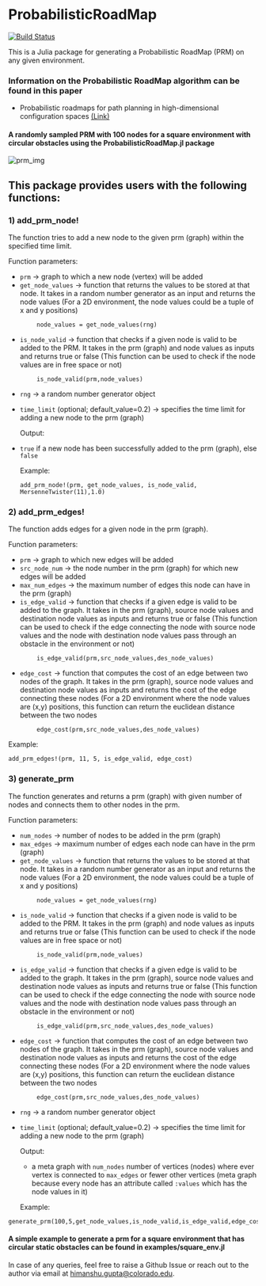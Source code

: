 # ProbabilisticRoadMap

[![Build Status](https://github.com/himanshugupta1009/ProbabilisticRoadMap.jl/actions/workflows/CI.yml/badge.svg?branch=main)](https://github.com/himanshugupta1009/ProbabilisticRoadMap.jl/actions/workflows/CI.yml?query=branch%3Amain)

This is a Julia package for generating a Probabilistic RoadMap (PRM) on any given environment.

### Information on the Probabilistic RoadMap algorithm can be found in this paper

* Probabilistic roadmaps for path planning in high-dimensional configuration spaces [(Link)](https://ieeexplore.ieee.org/abstract/document/508439)

#### A randomly sampled PRM with 100 nodes for a square environment with circular obstacles using the ProbabilisticRoadMap.jl package  
![prm_img](https://github.com/himanshugupta1009/ProbabilisticRoadMap.jl/blob/main/media/prm_100_nodes_7_edges.png)

## This package provides users with the following functions:

### 1) add_prm_node!
  The function tries to add a new node to the given prm (graph) within the specified time limit.

Function parameters: 

- `prm` -> graph to which a new node (vertex) will be added
- `get_node_values` -> function that returns the values to be stored at that node. It takes in a random number generator as an input and returns the node values
    (For a 2D environment, the node values could be a tuple of x and y positions)
```julia-repl
        node_values = get_node_values(rng)
```
- `is_node_valid` -> function that checks if a given node is valid to be added to the PRM. It takes in the prm (graph) and node values as inputs and returns true or false
    (This function can be used to check if the node values are in free space or not)
```julia-repl
        is_node_valid(prm,node_values)
```
- `rng` -> a random number generator object
- `time_limit` (optional; default_value=0.2) -> specifies the time limit for adding a new node to the prm (graph)


  Output: 
- `true` if a new node has been successfully added to the prm (graph), else `false`

  Example:
  ```julia-repl
  add_prm_node!(prm, get_node_values, is_node_valid, MersenneTwister(11),1.0)
  ```

### 2) add_prm_edges!
  The function adds edges for a given node in the prm (graph).
    
  Function parameters:
- `prm` -> graph to which new edges will be added
- `src_node_num` -> the node number in the prm (graph) for which new edges will be added
- `max_num_edges` -> the maximum number of edges this node can have in the prm (graph)
- `is_edge_valid` -> function that checks if a given edge is valid to be added to the graph. It takes in the prm (graph), source node values and destination node values as inputs and returns true or false
    (This function can be used to check if the edge connecting the node with source node values and the node with destination node values pass through an obstacle in the environment or not)
```julia-repl
        is_edge_valid(prm,src_node_values,des_node_values)
```
- `edge_cost` -> function that computes the cost of an edge between two nodes of the graph. It takes in the prm (graph), source node values and destination node values as inputs and returns the cost of the edge connecting these nodes
    (For a 2D environment where the node values are (x,y) positions, this function can return the euclidean distance between the two nodes
```julia-repl
        edge_cost(prm,src_node_values,des_node_values)
```

Example:
```julia-repl
add_prm_edges!(prm, 11, 5, is_edge_valid, edge_cost)
```


### 3) generate_prm
  The function generates and returns a prm (graph) with given number of nodes and connects them to other nodes in the prm.

  Function parameters:  
  - `num_nodes` -> number of nodes to be added in the prm (graph)
- `max_edges` -> maximum number of edges each node can have in the prm (graph)
- `get_node_values` -> function that returns the values to be stored at that node. It takes in a random number generator as an input and returns the node values
    (For a 2D environment, the node values could be a tuple of x and y positions)
```julia-repl
        node_values = get_node_values(rng)
```
- `is_node_valid` -> function that checks if a given node is valid to be added to the PRM. It takes in the prm (graph) and node values as inputs and returns true or false
    (This function can be used to check if the node values are in free space or not)
```julia-repl
        is_node_valid(prm,node_values)
```
- `is_edge_valid` -> function that checks if a given edge is valid to be added to the graph. It takes in the prm (graph), source node values and destination node values as inputs and returns true or false
    (This function can be used to check if the edge connecting the node with source node values and the node with destination node values pass through an obstacle in the environment or not)
```julia-repl
        is_edge_valid(prm,src_node_values,des_node_values)
```
- `edge_cost` -> function that computes the cost of an edge between two nodes of the graph. It takes in the prm (graph), source node values and destination node values as inputs and returns the cost of the edge connecting these nodes
    (For a 2D environment where the node values are (x,y) positions, this function can return the euclidean distance between the two nodes
```julia-repl
        edge_cost(prm,src_node_values,des_node_values)
```
- `rng` -> a random number generator object
- `time_limit` (optional; default_value=0.2) -> specifies the time limit for adding a new node to the prm (graph)

  Output:
  - a meta graph with `num_nodes` number of vertices (nodes) where ever vertex is connected to `max_edges` or fewer other vertices
        (meta graph because every node has an attribute called `:values` which has the node values in it)

  Example:
```julia-repl
generate_prm(100,5,get_node_values,is_node_valid,is_edge_valid,edge_cost,MersenneTwister(11),1.0)
```

#### A simple example to generate a prm for a square environment that has circular static obstacles can be found in examples/square_env.jl

In case of any queries, feel free to raise a Github Issue or reach out to the author via email at himanshu.gupta@colorado.edu.

